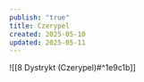 ```yaml
---
publish: "true"
title: Czerypel
created: 2025-05-10
updated: 2025-05-11
---
```

![[8 Dystrykt (Czerypel)#^1e9c1b]]
